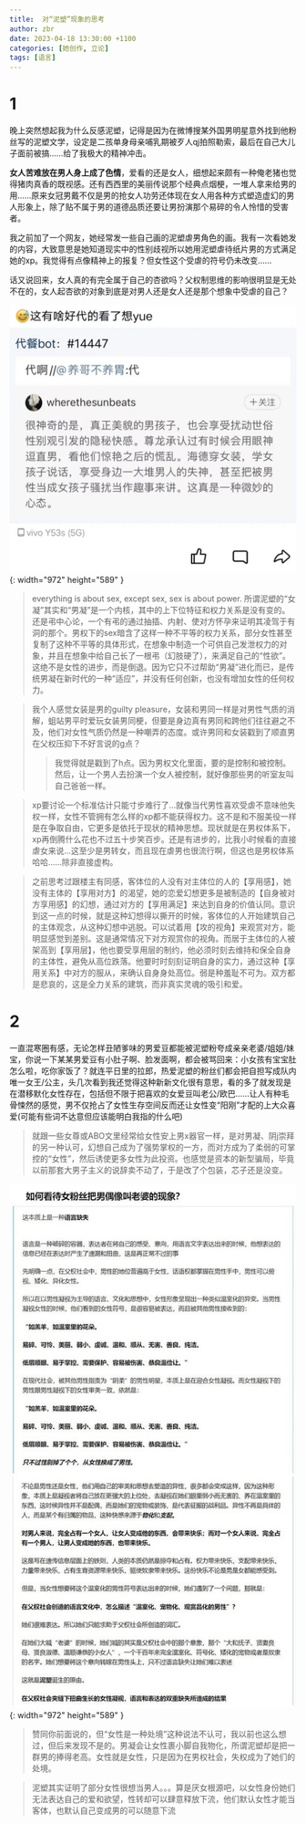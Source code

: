 ```yaml
---
title:  对“泥塑”现象的思考
author: zbr
date: 2023-04-18 13:30:00 +1100
categories: [她创作, 立论]
tags: [语言]
---
```


# 1

晚上突然想起我为什么反感泥塑，记得是因为在微博搜某外国男明星意外找到他粉丝写的泥塑文学，设定是二孩单身母亲哺乳期被歹人qj拍照勒索，最后在自己大儿子面前被搞……给了我极大的精神冲击。

**女人苦难放在男人身上成了色情**，爱看的还是女人，细想起来颇有一种俺老猪也觉得猪肉真香的既视感。还有西西里的美丽传说那个经典点烟梗，一堆人拿来给男的用……原来女冠男戴不仅是男的抢女人功劳还体现在女人用各种方式塑造虚幻的男人形象上，除了贴不属于男的道德品质还要让男扮演那个易碎的令人怜惜的受害者。

我之前加了一个网友，她经常发一些自己画的泥塑虐男角色的画。我有一次看她发的内容，大致意思是她知道现实中的性别歧视所以她用泥塑虐待纸片男的方式满足她的xp。我觉得有点像精神上的报复？但女性这个受虐的符号仍未改变……

话又说回来，女人真的有完全属于自己的杏欲吗？父权制思维的影响很明显是无处不在的，女人起杏欲的对象到底是对男人还是女人还是那个想象中受虐的自己？

![photo](/assets/img/20230418/j1.jpg){: width="972" height="589" }

> everything is about sex, except sex, sex is about power. 所谓泥塑的“女凝”其实和“男凝”是一个内核，其中的上下位特征和权力关系是没有变的。还是弔中心论，一个有弔的通过抽插、内射、使对方怀孕来证明其凌驾于有洞的那个。男权下的sex暗含了这样一种不平等的权力关系，部分女性甚至复制了这种不平等的具体形式，在想象中制造一个可供自己发泄权力的对象，并且在想象中给自己长了一根弔（幻肢硬了），来满足自己的“性欲”。这绝不是女性的进步，而是倒退。因为它只不过帮助“男凝”进化而已，是传统男凝在新时代的一种“适应”，并没有任何创新，也没有增加女性的任何权力。

> 我个人感觉女装是男的guilty pleasure，女装和男同一样是对男性气质的消解，蛆站男平时爱玩女装男同梗，但要是身边真有男同和跨他们往往避之不及，他们对女性气质仍然是一种嘲弄的态度。或许男同和女装戳到了顺直男在父权压抑下不好言说的g点？
>> 我觉得就是戳到了h点。因为男权文化里面，要的是控制和被控制。然后，让一个男人去扮演一个女人被控制，就好像那些男的听室友叫自己爸爸一样。

> xp要讨论一个标准估计只能寸步难行了…就像当代男性喜欢受虐不意味他失权一样，女性不管拥有怎么样的xp都不能获得权力。这不是和不服美役一样是在争取自由，它更多是依托于现状的精神思想。现状就是在男权体系下，xp再倒腾什么花也不过五十步笑百步。还是有进步的，比我小时候看的直接虐女来说…这至少是男转女，而且现在虐男也很流行啊，但这也是男权体系哈哈……除非直接虚构。

> 之前思考过跟楼主有同感，客体位的人没有对主体位的人的【享用感】，她没有主体的【享用对方】的渴望，她的恋爱幻想更多是被制造的【自身被对方享用感】的幻想，通过对方的【享用满足】来达到自身的价值认同。意识到这一点的时候，就是这种幻想得以撕开的时候，客体位的人开始建筑自己的主体观念，从这种幻想中逃脱。可以试着用【攻的视角】来观赏对方，能明显感觉到差别。这是通常情况下对方观赏你的视角。而居于主体位的人被架高到【享用层】，他也要受享用层的制约，他必须时刻去维持和保全自身的主体性，避免从高位跌落。他要时时刻刻证明自身的实力，通过这种【享用关系】中对方的服从，来确认自身身处高位。弱是种羞耻不可为。双方都是悲哀的，这是全力关系的建筑，而非真实灵魂的吸引和爱。

# 2

一直混寒圈有感，无论怎样丑陋爹味的男爱豆都能被泥塑粉夸成亲亲老婆/姐姐/妹宝，你说一下某某男爱豆有小肚子啊、脸发面啊，都会被骂回来：小女孩有宝宝肚怎么啦，吃你家饭了？就连平日里的拉郎，热爱泥塑的粉丝们都会把自担写成队内唯一女王/公主，头几次看到我还觉得这种新新文化很有意思，看的多了就发现是在潜移默化女性存在，包括但不限于把喜欢的女爱豆叫老公/欧巴……让人有种毛骨悚然的感觉，男不仅抢占了女性生存空间反而还让女性变“阳刚”才配的上大众喜爱(可能有些词不达意但应该能明白我指的什么吧)

> 就跟一些女尊或ABO文里经常给女性安上男x器官一样，是对男凝、阴j崇拜的另一种认可，幻想自己成为了强势掌权的一方，而对方成为了柔弱的可掌控的“女性”，然后诱使更多女性为此投资。也感觉是资本的新型骗局，毕竟以前那套大男子主义的说辞卖不动了，于是改了个包装，芯子还是没变。

![photo](/assets/img/20230418/j2.jpg){: width="972" height="589" }

> 赞同你前面说的，但“女性是一种处境”这种说法不认可，我以前也这么想过，但后来发现不是的。男凝会让女性裹小脚自我物化，所谓泥塑却是把一群男的捧得老高。女性就是女性，只是因为在男权社会，失权成为了她们的处境。

> 泥塑其实证明了部分女性很想当男人。。。算是厌女根源吧，以女性身份她们无法表达自己的爱和欲望，性转却可以肆意释放下流，他们默认女性才能当客体，也默认自己变成男的可以随意下流



